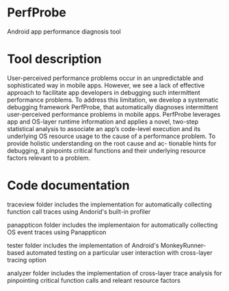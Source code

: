 # PerfProbe
Android app performance diagnosis tool

# Tool description
User-perceived performance problems occur in an unpredictable and sophisticated way in mobile apps. However, we see a lack of effective approach to facilitate app developers in debugging such intermittent performance problems. To address this limitation, we develop a systematic debugging framework PerfProbe, that automatically diagnoses intermittent user-perceived performance problems in mobile apps. PerfProbe leverages app and OS-layer runtime information and applies a novel, two-step statistical analysis to associate an app’s code-level execution and its underlying OS resource usage to the cause of a performance problem. To provide holistic understanding on the root cause and ac- tionable hints for debugging, it pinpoints critical functions and their underlying resource factors relevant to a problem.

# Code documentation
traceview folder includes the implementation for automatically collecting function call traces using Andorid's built-in profiler

panappticon folder includes the implementaion for automatically collecting OS event traces using Panappticon

tester folder includes the implementation of Android's MonkeyRunner-based automated testing on a particular user interaction with cross-layer tracing option

analyzer folder includes the implementation of cross-layer trace analysis for pinpointing critical function calls and releant resource factors
